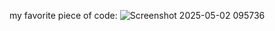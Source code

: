 my favorite piece of code: 
![Screenshot 2025-05-02 095736](https://github.com/user-attachments/assets/3ae4cb8b-8d29-43ea-a567-cd900b6d32fa)
